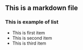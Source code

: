 ## This is a markdown file
### This is example of list
* This is first item
* This is second item
* This is third item
